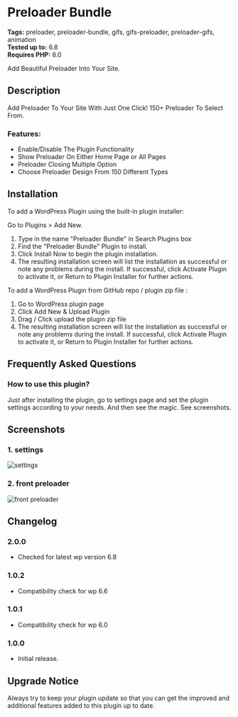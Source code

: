 # Preloader Bundle

**Tags:** preloader, preloader-bundle, gifs, gifs-preloader, preloader-gifs, animation \
**Tested up to:** 6.8 \
**Requires PHP:** 8.0

Add Beautiful Preloader Into Your Site.

## Description

Add Preloader To Your Site With Just One Click! 150+ Preloader To Select From.

### Features:

- Enable/Disable The Plugin Functionality
- Show Preloader On Either Home Page or All Pages
- Preloader Closing Multiple Option
- Choose Preloader Design From 150 Different Types

## Installation

To add a WordPress Plugin using the built-in plugin installer:

Go to Plugins > Add New.

1. Type in the name "Preloader Bundle" in Search Plugins box
2. Find the "Preloader Bundle" Plugin to install.
3. Click Install Now to begin the plugin installation.
4. The resulting installation screen will list the installation as successful or note any problems during the install.
If successful, click Activate Plugin to activate it, or Return to Plugin Installer for further actions.

To add a WordPress Plugin from GitHub repo / plugin zip file :
1. Go to WordPress plugin page
2. Click Add New & Upload Plugin
3. Drag / Click upload the plugin zip file
4. The resulting installation screen will list the installation as successful or note any problems during the install.
If successful, click Activate Plugin to activate it, or Return to Plugin Installer for further actions.

## Frequently Asked Questions

### How to use this plugin?

Just after installing the plugin, go to settings page and set the plugin settings according to your needs. And then see the magic. See screenshots.

## Screenshots

### 1. settings

![settings](https://ps.w.org/preloader-bundle/assets/screenshot-1.png)

### 2. front preloader

![front preloader](https://ps.w.org/preloader-bundle/assets/screenshot-2.png)

## Changelog

### 2.0.0
- Checked for latest wp version 6.8

### 1.0.2
- Compatibility check for wp 6.6

### 1.0.1

- Compatibility check for wp 6.0
### 1.0.0

- Initial release.

## Upgrade Notice

Always try to keep your plugin update so that you can get the improved and additional features added to this plugin up to date.